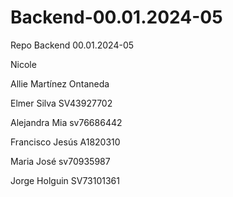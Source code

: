 # Backend-00.01.2024-05
Repo Backend 00.01.2024-05


Nicole





Allie Martínez Ontaneda

Elmer Silva SV43927702


Alejandra Mia sv76686442




Francisco Jesús A1820310

Maria José sv70935987

Jorge Holguin SV73101361




